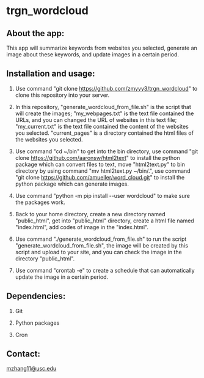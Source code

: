 trgn_wordcloud
========

About the app:
--------

 This app will summarize keywords from websites you selected, generate an image about these keywords, and update images in a certain period.

Installation and usage:
--------

1.  Use command "git clone https://github.com/zmyyy3/trgn_wordcloud" to clone this repository into your server.

2.  In this repository, "generate_wordcloud_from_file.sh" is the script that will create the images; "my_webpages.txt" is the text file contained the URLs, and you can changed the URL of websites in this text file; "my_current.txt" is the text file contained the content of the websites you selected. "current_pages" is a directory contained the html files of the websites you selected.


3.  Use command "cd ~/bin" to get into the bin directory, use command "git clone https://github.com/aaronsw/html2text" to install the python package which can convert files to text, move "html2text.py" to bin directory by using command "mv html2text.py ~/bin/.", use command "git clone https://github.com/amueller/word_cloud.git" to install the python package which can generate images.

4.  Use command "python -m pip install --user wordcloud" to make sure the packages work.

5.  Back to your home directory, create a new directory named "public_html", get into "public_html" directory, create a html file named "index.html", add codes of image in the "index.html".

6.  Use command "./generate_wordcloud_from_file.sh" to run the script "generate_wordcloud_from_file.sh", the image will be created by this script and upload to your site, and you can check the image in the directory "public_html". 

7.  Use command "crontab -e" to create a schedule that can automatically update the image in a certain period.

Dependencies:
--------

1.  Git 

2.  Python packages

3.  Cron

Contact:
-------
 
   mzhang11@usc.edu


